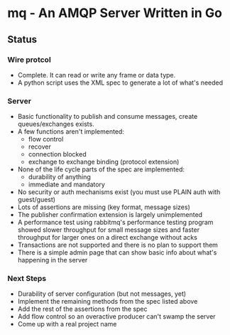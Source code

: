 # mq - An AMQP Server Written in Go

## Status

### Wire protcol

* Complete. It can read or write any frame or data type.
* A python script uses the XML spec to generate a lot of what's needed

### Server

* Basic functionality to publish and consume messages, create
  queues/exchanges exists.
* A few functions aren't implemented:
  * flow control
  * recover
  * connection blocked
  * exchange to exchange binding (protocol extension)
* None of the life cycle parts of the spec are implemented:
  * durability of anything
  * immediate and mandatory
* No security or auth mechanisms exist (you must use PLAIN auth with
  guest/guest)
* Lots of assertions are missing (key format, message sizes)
* The publisher confirmation extension is largely unimplemented
* A performance test using rabbitmq's performance testing program showed
  slower throughput for small message sizes and faster throughput for larger
  ones on a direct exchange without acks
* Transactions are not supported and there is no plan to support them
* There is a simple admin page that can show basic info about what's
  happening in the server

### Next Steps

* Durability of server configuration (but not messages, yet)
* Implement the remaining methods from the spec listed above
* Add the rest of the assertions from the spec
* Add flow control so an overactive producer can't swamp the server
* Come up with a real project name